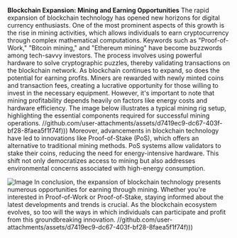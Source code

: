 **Blockchain Expansion: Mining and Earning Opportunities**
The rapid expansion of blockchain technology has opened new horizons for digital currency enthusiasts. One of the most prominent aspects of this growth is the rise in mining activities, which allows individuals to earn cryptocurrency through complex mathematical computations. Keywords such as "Proof-of-Work," "Bitcoin mining," and "Ethereum mining" have become buzzwords among tech-savvy investors. The process involves using powerful hardware to solve cryptographic puzzles, thereby validating transactions on the blockchain network.
As blockchain continues to expand, so does the potential for earning profits. Miners are rewarded with newly minted coins and transaction fees, creating a lucrative opportunity for those willing to invest in the necessary equipment. However, it's important to note that mining profitability depends heavily on factors like energy costs and hardware efficiency. The image below illustrates a typical mining rig setup, highlighting the essential components required for successful mining operations.
 //github.com/user-attachments/assets/d7419ec9-dc67-403f-bf28-8faea5f1f74f)))
Moreover, advancements in blockchain technology have led to innovations like Proof-of-Stake (PoS), which offers an alternative to traditional mining methods. PoS systems allow validators to stake their coins, reducing the need for energy-intensive hardware. This shift not only democratizes access to mining but also addresses environmental concerns associated with high-energy consumption.

![Image](https://github.com/user-attachments/assets/d7419ec9-dc67-403f-bf28-8faea5f1f74f)
In conclusion, the expansion of blockchain technology presents numerous opportunities for earning through mining. Whether you're interested in Proof-of-Work or Proof-of-Stake, staying informed about the latest developments and trends is crucial. As the blockchain ecosystem evolves, so too will the ways in which individuals can participate and profit from this groundbreaking innovation.
 //github.com/user-attachments/assets/d7419ec9-dc67-403f-bf28-8faea5f1f74f)))
